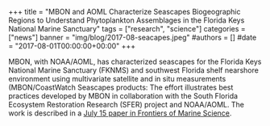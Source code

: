 +++
title = "MBON and AOML Characterize Seascapes Biogeographic Regions to Understand Phytoplankton Assemblages in the Florida Keys National Marine Sanctuary"
tags = ["research", "science"]
categories = ["news"]
banner = "img/blog/2017-08-seacapes.jpeg"
#authors = []
#date = "2017-08-01T00:00:00+00:00"
+++

MBON, with NOAA/AOML, has characterized seascapes for the Florida Keys National Marine Sanctuary (FKNMS) and southwest Florida shelf nearshore environment using multivariate satellite and in situ measurements (MBON/CoastWatch Seascapes products: The effort illustrates best practices developed by MBON in collaboration with the South Florida Ecosystem Restoration Research (SFER) project and NOAA/AOML. The work is described in a [July 15 paper in Frontiers of Marine Science](https://www.frontiersin.org/articles/10.3389/fmars.2020.00575/full).